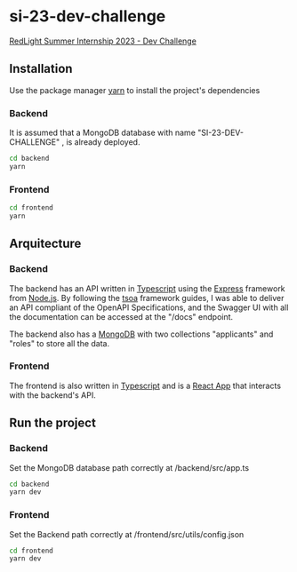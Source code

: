 # si-23-dev-challenge

[RedLight Summer Internship 2023 - Dev Challenge](https://gitlab.com/weareredlight/code-challenges/si-23-dev-challenge)

## Installation

Use the package manager [yarn](https://yarnpkg.com/) to install the project's dependencies

### Backend

It is assumed that a MongoDB database with name "SI-23-DEV-CHALLENGE" , is already deployed.

```bash
cd backend
yarn
```

### Frontend

```bash
cd frontend
yarn
```

## Arquitecture

### Backend

The backend has an API written in [Typescript](https://www.typescriptlang.org/) using the [Express](https://expressjs.com/) framework from [Node.js](https://nodejs.org/). By following the [tsoa](https://tsoa-community.github.io) framework guides, I was able to deliver an API compliant of the OpenAPI Specifications, and the Swagger UI with all the documentation can be accessed at the "/docs" endpoint.

The backend also has a [MongoDB](https://www.mongodb.com/) with two collections "applicants" and "roles" to store all the data.

### Frontend

The frontend is also written in [Typescript](https://www.typescriptlang.org/) and is a [React App](https://react.dev/) that interacts with the backend's API.

## Run the project

### Backend

Set the MongoDB database path correctly at /backend/src/app.ts

```bash
cd backend
yarn dev
```

### Frontend

Set the Backend path correctly at /frontend/src/utils/config.json

```bash
cd frontend
yarn dev
```
